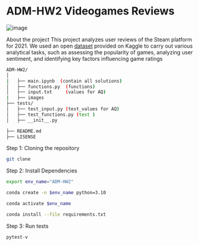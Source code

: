 # ADM-HW2 Videogames Reviews
![image](https://github.com/user-attachments/assets/801e7c0e-179b-4a1c-b220-aa1355957162)

About the project
This project analyzes user reviews of the Steam platform for 2021. 
We used an open [dataset](https://www.kaggle.com/datasets/najzeko/steam-reviews-2021) provided on Kaggle to carry out various analytical tasks, such as assessing the popularity of games, analyzing user sentiment, and identifying key factors influencing game ratings


```bash
ADM-HW2/
│             
|   ├── main.ipynb  (contain all solutions)             
│   ├── functions.py  (functions)
│   ├── input.txt     (values for AQ)
|   ├── images
├── tests/                        
│   ├── test_input.py (test_values for AQ)      
│   ├── test_functions.py (test )
│   ├── __init__.py               

├── README.md    
├── LISENSE  
```
Step 1: Cloning the repository

```bash
git clone 
```

Step 2: Install Dependencies
```bash
export env_name="ADM-HW2"

conda create -n $env_name python=3.10

conda activate $env_name

conda install --file requirements.txt
```
Step 3: Run tests

```bash
pytest-v
```







